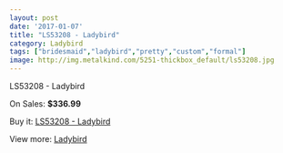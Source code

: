 ```yaml
---
layout: post
date: '2017-01-07'
title: "LS53208 - Ladybird"
category: Ladybird
tags: ["bridesmaid","ladybird","pretty","custom","formal"]
image: http://img.metalkind.com/5251-thickbox_default/ls53208.jpg
---
```

LS53208 - Ladybird

On Sales: **$336.99**
<a href="https://www.metalkind.com/en/ladybird/2372-ls53208.html"><amp-img layout="responsive" width="600" height="600" src="//img.metalkind.com/5251-thickbox_default/ls53208.jpg" alt="LS53208 - Ladybird 0" /></a>

Buy it: [LS53208 - Ladybird](https://www.metalkind.com/en/ladybird/2372-ls53208.html "LS53208 - Ladybird")

View more: [Ladybird](https://www.metalkind.com/en/72-ladybird "Ladybird")